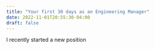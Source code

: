 ```yaml
---
title: "Your first 30 days as an Engineering Manager"
date: 2022-11-01T20:55:30-04:00
draft: false
---
```


I recently started a new position
